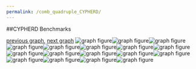 ```yaml
---
permalink: /comb_quadruple_CYPHERD/
---
```


##CYPHERD Benchmarks

[previous graph](../comb_quadruple_AVL/), [next graph](../comb_quadruple_EGG/)
![graph figure](./images/quadruple/CYPHERD/CYPHERD-AVL_box.png)![graph figure](./images/quadruple/CYPHERD/CYPHERD-A_box.png)![graph figure](./images/quadruple/CYPHERD/CYPHERD-CYPHERD_box.png)![graph figure](./images/quadruple/CYPHERD/CYPHERD-EGG_box.png)![graph figure](./images/quadruple/CYPHERD/CYPHERD-FACE_box.png)![graph figure](./images/quadruple/CYPHERD/CYPHERD-FLOYD_box.png)![graph figure](./images/quadruple/CYPHERD/CYPHERD-F_box.png)![graph figure](./images/quadruple/CYPHERD/CYPHERD-H_box.png)![graph figure](./images/quadruple/CYPHERD/CYPHERD-JSOND_box.png)![graph figure](./images/quadruple/CYPHERD/CYPHERD-K_box.png)![graph figure](./images/quadruple/CYPHERD/CYPHERD-O_box.png)![graph figure](./images/quadruple/CYPHERD/CYPHERD-PDFD_box.png)![graph figure](./images/quadruple/CYPHERD/CYPHERD-RB_box.png)![graph figure](./images/quadruple/CYPHERD/CYPHERD-ROD_box.png)![graph figure](./images/quadruple/CYPHERD/CYPHERD-SMATRIX_box.png)![graph figure](./images/quadruple/CYPHERD/CYPHERD-SORTD_box.png)![graph figure](./images/quadruple/CYPHERD/CYPHERD-ZB_box.png)